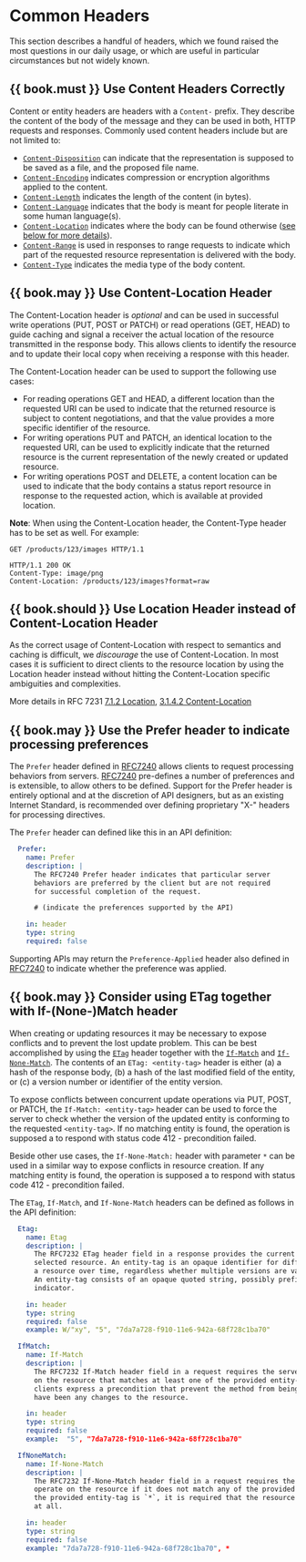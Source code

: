 # Common Headers

This section describes a handful of headers, which we found raised the most questions in our daily usage, or which are useful in particular circumstances but not widely known.

## {{ book.must }} Use Content Headers Correctly

Content or entity headers are headers with a `Content-` prefix. They describe the content of the body of the message and
they can be used in both, HTTP requests and responses. Commonly used content headers include but are not limited to:

 - [`Content-Disposition`](https://tools.ietf.org/html/rfc6266) can indicate that the representation is supposed to be saved as a file, and the proposed file name.
 - [`Content-Encoding`](https://tools.ietf.org/html/rfc7231#section-3.1.2.2) indicates compression or encryption algorithms applied to the content.
 - [`Content-Length`](https://tools.ietf.org/html/rfc7230#section-3.3.2) indicates the length of the content (in bytes).
 - [`Content-Language`](https://tools.ietf.org/html/rfc7231#section-3.1.3.2) indicates that the body is meant for people literate in some human language(s).
 - [`Content-Location`](https://tools.ietf.org/html/rfc7231#section-3.1.4.2) indicates where the body can be found otherwise ([see below for more details](../headers/CommonHeaders.md#could-use-contentlocation-header)).
 - [`Content-Range`](https://tools.ietf.org/html/rfc7233#section-4.2) is used in responses to range requests to indicate which part of the requested resource representation is delivered with the body.
 - [`Content-Type`](https://tools.ietf.org/html/rfc7231#section-3.1.1.5) indicates the media type of the body content.

## {{ book.may }} Use Content-Location Header

The Content-Location header is *optional* and can be used in successful write operations (PUT, POST or PATCH) or read operations (GET, HEAD) to guide caching and signal a receiver the actual location of the resource transmitted in the response body. This allows clients to identify the resource and to update their local copy when receiving a response with this header.

The Content-Location header can be used to support the following use cases:

- For reading operations GET and HEAD, a different location than the requested URI can be used to indicate that the returned resource is subject to content negotiations, and that the value provides a more specific identifier of the resource.
- For writing operations PUT and PATCH, an identical location to the requested URI, can be used to explicitly indicate that the returned resource is the current representation of the newly created or updated resource.
- For writing operations POST and DELETE, a content location can be used to indicate that the body contains a status report resource in response to the requested action, which is available at provided location.

**Note**: When using the Content-Location header, the Content-Type header has to be set as well. For example:

```http
GET /products/123/images HTTP/1.1

HTTP/1.1 200 OK
Content-Type: image/png
Content-Location: /products/123/images?format=raw
```

## {{ book.should }} Use Location Header instead of Content-Location Header

As the correct usage of Content-Location with respect to semantics and caching is difficult, we *discourage* the use of Content-Location. In most cases it is sufficient to direct clients to the resource location by using the Location header instead without hitting the Content-Location specific ambiguities and complexities.

More details in RFC 7231 [7.1.2 Location](https://tools.ietf.org/html/rfc7231#section-7.1.2), [3.1.4.2 Content-Location](https://tools.ietf.org/html/rfc7231#section-3.1.4.2)

## {{ book.may }} Use the Prefer header to indicate processing preferences

The  `Prefer` header defined in [RFC7240](https://tools.ietf.org/html/rfc7240) allows clients to request processing behaviors from servers. [RFC7240](https://tools.ietf.org/html/rfc7240) pre-defines a number of preferences and is extensible, to allow others to be defined. Support for the Prefer header is entirely optional and at the discretion of API designers, but as an existing Internet Standard, is recommended over defining proprietary "X-" headers for processing directives. 

The `Prefer` header can defined like this in an API definition:

```yaml
  Prefer:
    name: Prefer
    description: |
      The RFC7240 Prefer header indicates that particular server 
      behaviors are preferred by the client but are not required 
      for successful completion of the request. 

      # (indicate the preferences supported by the API)

    in: header
    type: string  
    required: false
```

Supporting APIs may return the `Preference-Applied` header also defined in [RFC7240](https://tools.ietf.org/html/rfc7240) to indicate whether the preference was applied.

## {{ book.may }} Consider using ETag together with If-(None-)Match header

When creating or updating resources it may be necessary to expose conflicts and to prevent the lost update
problem. This can be best accomplished by using the [`ETag`](https://tools.ietf.org/html/rfc7232#section-2.3)
header together with the [`If-Match`](https://tools.ietf.org/html/rfc7232#section-3.1) and 
[`If-None-Match`](https://tools.ietf.org/html/rfc7232#section-3.2). The contents of an `ETag: <entity-tag>`
header is either (a) a hash of the response body, (b) a hash of the last modified field of the entity, or
(c) a version number or identifier of the entity version.

To expose conflicts between concurrent update operations via PUT, POST, or PATCH, the `If-Match: <entity-tag>`
header can be used to force the server to check whether the version of the updated entity is conforming to the
requested `<entity-tag>`. If no matching entity is found, the operation is supposed a to respond with status
code 412 - precondition failed.

Beside other use cases, the `If-None-Match:` header with parameter `*` can be used in a similar way to expose
conflicts in resource creation. If any matching entity is found, the operation is supposed a to respond with
status code 412 - precondition failed.

The `ETag`, `If-Match`, and `If-None-Match` headers can be defined as follows in the API definition:

```yaml
  Etag:
    name: Etag
    description: |
      The RFC7232 ETag header field in a response provides the current entity-tag for the
      selected resource. An entity-tag is an opaque identifier for different versions of
      a resource over time, regardless whether multiple versions are valid at the same time.
      An entity-tag consists of an opaque quoted string, possibly prefixed by a weakness
      indicator.

    in: header
    type: string
    required: false
    example: W/"xy", "5", "7da7a728-f910-11e6-942a-68f728c1ba70"

  IfMatch:
    name: If-Match
    description: |
      The RFC7232 If-Match header field in a request requires the server to only operate
      on the resource that matches at least one of the provided entity-tags. This allows
      clients express a precondition that prevent the method from being applied, if there
      have been any changes to the resource.

    in: header
    type: string
    required: false
    example:  "5", "7da7a728-f910-11e6-942a-68f728c1ba70"

  IfNoneMatch:
    name: If-None-Match
    description: |
      The RFC7232 If-None-Match header field in a request requires the server to only
      operate on the resource if it does not match any of the provided entity-tags. If
      the provided entity-tag is `*`, it is required that the resource does not exist
      at all.

    in: header
    type: string
    required: false
    example: "7da7a728-f910-11e6-942a-68f728c1ba70", *
```
